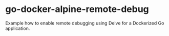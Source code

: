 # go-docker-alpine-remote-debug
Example how to enable remote debugging using Delve for a Dockerized Go application.

